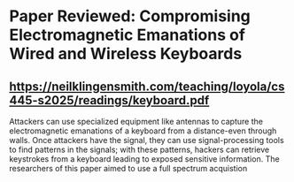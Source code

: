 # Paper Reviewed: Compromising Electromagnetic Emanations of Wired and Wireless Keyboards
## https://neilklingensmith.com/teaching/loyola/cs445-s2025/readings/keyboard.pdf


Attackers can use specialized equipment like antennas to capture the electromagnetic emanations of a keyboard from a distance-even through walls. Once attackers have the signal, they can use signal-processing tools to find patterns in the signals; with these patterns, hackers can retrieve keystrokes from a keyboard leading to exposed sensitive information. The researchers of this paper aimed to use a full spectrum acquistion
